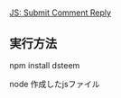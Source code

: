 # 
[JS: Submit Comment Reply](https://developers.steem.io/tutorials-javascript/submit_comment_reply)

## 実行方法

npm install dsteem

node 作成したjsファイル

